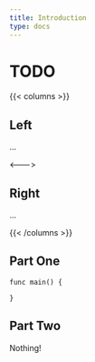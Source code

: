 ```yaml
---
title: Introduction
type: docs
---
```


# TODO

{{< columns >}}
## Left
...

<--->
## Right
...

{{< /columns >}}


## Part One

	func main() {

	}

## Part Two

Nothing!
